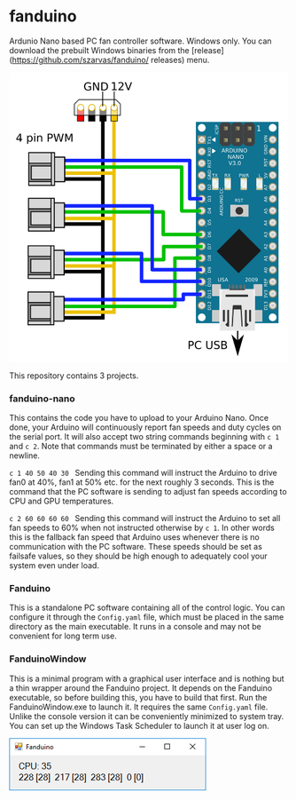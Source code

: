 # fanduino
Ardunio Nano based PC fan controller software. Windows only. You can download the prebuilt Windows binaries from the [release](https://github.com/szarvas/fanduino/ releases) menu.

![Fanduino Hardware Schematic](/documentation/fanduino-hw.png)

This repository contains 3 projects.

### fanduino-nano

This contains the code you have to upload to your Arduino Nano. Once done, your Arduino will continuously report fan speeds and duty cycles on the serial port. It will also accept two string commands beginning with `c 1` and `c 2`. Note that commands must be terminated by either a space or a newline.

`c 1 40 50 40 30 ` Sending this command will instruct the Arduino to drive fan0 at 40%, fan1 at 50% etc. for the next roughly 3 seconds. This is the command that the PC software is sending to adjust fan speeds according to CPU and GPU temperatures.

`c 2 60 60 60 60 ` Sending this command will instruct the Arduino to set all fan speeds to 60% when not instructed otherwise by `c 1`. In other words this is the fallback fan speed that Arduino uses whenever there is no communication with the PC software. These speeds should be set as failsafe values, so they should be high enough to adequately cool your system even under load.


### Fanduino

This is a standalone PC software containing all of the control logic. You can configure it through the `Config.yaml` file, which must be placed in the same directory as the main executable. It runs in a console and may not be convenient for long term use.


### FanduinoWindow

This is a minimal program with a graphical user interface and is nothing but a thin wrapper around the Fanduino project. It depends on the Fanduino executable, so before building this, you have to build that first. Run the FanduinoWindow.exe to launch it. It requires the same `Config.yaml` file. Unlike the console version it can be conveniently minimized to system tray. You can set up the Windows Task Scheduler to launch it at user log on.

![Fanduino Hardware Schematic](/documentation/gui.png)
